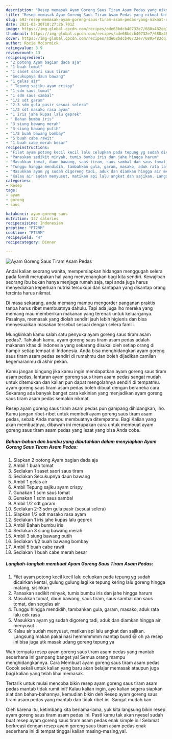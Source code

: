 ```yaml
---
description: "Resep memasak Ayam Goreng Saus Tiram Asam Pedas yang nikmat Untuk Jualan"
title: "Resep memasak Ayam Goreng Saus Tiram Asam Pedas yang nikmat Untuk Jualan"
slug: 693-resep-memasak-ayam-goreng-saus-tiram-asam-pedas-yang-nikmat-untuk-jualan
date: 2021-03-30T10:27:26.701Z
image: https://img-global.cpcdn.com/recipes/ade68bdcb40732e7/680x482cq70/ayam-goreng-saus-tiram-asam-pedas-foto-resep-utama.jpg
thumbnail: https://img-global.cpcdn.com/recipes/ade68bdcb40732e7/680x482cq70/ayam-goreng-saus-tiram-asam-pedas-foto-resep-utama.jpg
cover: https://img-global.cpcdn.com/recipes/ade68bdcb40732e7/680x482cq70/ayam-goreng-saus-tiram-asam-pedas-foto-resep-utama.jpg
author: Roxie McCormick
ratingvalue: 3.9
reviewcount: 13
recipeingredient:
- "2 potong Ayam bagian dada aja"
- "1 buah tomat"
- "1 saset saori saus tiram"
- "Secukupnya daun bawang"
- "1 gelas air"
- " Tepung sajiku ayam crispy"
- "1 sdm saus tomat"
- "1 sdm saus sambal"
- "1/2 sdt garam"
- "2-3 sdm gula pasir sesuai selera"
- "1/2 sdt masako rasa ayam"
- "1 iris jahe kupas lalu geprek"
- " Bahan bumbu iris"
- "3 siung bawang merah"
- "3 siung bawang putih"
- "1/2 buah bawang bombay"
- "5 buah cabe rawit"
- "1 buah cabe merah besar"
recipeinstructions:
- "Filet ayam potong kecil kecil lalu celupkan pada tepung yg sudah dicairkan kental, gulung gulung lagi ke tepung kering lalu goreng hingga matang, sisihkan"
- "Panaskan sedikit minyak, tumis bumbu iris dan jahe hingga harum"
- "Masukkan tomat, daun bawang, saus tiram, saus sambal dan saus tomat, dan segelas air"
- "Tunggu hingga mendidih, tambahkan gula, garam, masako, aduk rata lalu cek rasa"
- "Masukkan ayam yg sudah digoreng tadi, aduk dan diamkan hingga air menyusut"
- "Kalau air sudah menyusut, matikan api lalu angkat dan sajikan. Langsung makan pakai nasi hemmmmmm mantap bund 😆 oh ya resep ini bisa juga utk masak udang goreng tepung ya"
categories:
- Resep
tags:
- ayam
- goreng
- saus

katakunci: ayam goreng saus 
nutrition: 137 calories
recipecuisine: Indonesian
preptime: "PT29M"
cooktime: "PT39M"
recipeyield: "4"
recipecategory: Dinner

---
```



![Ayam Goreng Saus Tiram Asam Pedas](https://img-global.cpcdn.com/recipes/ade68bdcb40732e7/680x482cq70/ayam-goreng-saus-tiram-asam-pedas-foto-resep-utama.jpg)

Andai kalian seorang wanita, mempersiapkan hidangan menggugah selera pada famili merupakan hal yang menyenangkan bagi kita sendiri. Kewajiban seorang ibu bukan hanya menjaga rumah saja, tapi anda juga harus menyediakan keperluan nutrisi tercukupi dan santapan yang disantap orang tercinta harus nikmat.

Di masa  sekarang, anda memang mampu mengorder panganan praktis tanpa harus ribet membuatnya dahulu. Tapi ada juga lho mereka yang memang mau memberikan makanan yang terenak untuk keluarganya. Pasalnya, memasak yang diolah sendiri jauh lebih higienis dan bisa menyesuaikan masakan tersebut sesuai dengan selera famili. 



Mungkinkah kamu salah satu penyuka ayam goreng saus tiram asam pedas?. Tahukah kamu, ayam goreng saus tiram asam pedas adalah makanan khas di Indonesia yang sekarang disukai oleh setiap orang di hampir setiap tempat di Indonesia. Anda bisa menghidangkan ayam goreng saus tiram asam pedas sendiri di rumahmu dan boleh dijadikan camilan kegemaranmu di akhir pekan.

Kamu jangan bingung jika kamu ingin mendapatkan ayam goreng saus tiram asam pedas, lantaran ayam goreng saus tiram asam pedas sangat mudah untuk ditemukan dan kalian pun dapat mengolahnya sendiri di tempatmu. ayam goreng saus tiram asam pedas boleh dibuat dengan beraneka cara. Sekarang ada banyak banget cara kekinian yang menjadikan ayam goreng saus tiram asam pedas semakin nikmat.

Resep ayam goreng saus tiram asam pedas pun gampang dihidangkan, lho. Kamu jangan ribet-ribet untuk membeli ayam goreng saus tiram asam pedas, sebab Anda mampu membuatnya ditempatmu. Bagi Kalian yang akan membuatnya, dibawah ini merupakan cara untuk membuat ayam goreng saus tiram asam pedas yang lezat yang bisa Anda coba.

<!--inarticleads1-->

##### Bahan-bahan dan bumbu yang dibutuhkan dalam menyiapkan Ayam Goreng Saus Tiram Asam Pedas:

1. Siapkan 2 potong Ayam bagian dada aja
1. Ambil 1 buah tomat
1. Sediakan 1 saset saori saus tiram
1. Sediakan Secukupnya daun bawang
1. Ambil 1 gelas air
1. Ambil  Tepung sajiku ayam crispy
1. Gunakan 1 sdm saus tomat
1. Gunakan 1 sdm saus sambal
1. Ambil 1/2 sdt garam
1. Sediakan 2-3 sdm gula pasir (sesuai selera)
1. Siapkan 1/2 sdt masako rasa ayam
1. Sediakan 1 iris jahe kupas lalu geprek
1. Ambil  Bahan bumbu iris
1. Sediakan 3 siung bawang merah
1. Ambil 3 siung bawang putih
1. Sediakan 1/2 buah bawang bombay
1. Ambil 5 buah cabe rawit
1. Sediakan 1 buah cabe merah besar




<!--inarticleads2-->

##### Langkah-langkah membuat Ayam Goreng Saus Tiram Asam Pedas:

1. Filet ayam potong kecil kecil lalu celupkan pada tepung yg sudah dicairkan kental, gulung gulung lagi ke tepung kering lalu goreng hingga matang, sisihkan
1. Panaskan sedikit minyak, tumis bumbu iris dan jahe hingga harum
1. Masukkan tomat, daun bawang, saus tiram, saus sambal dan saus tomat, dan segelas air
1. Tunggu hingga mendidih, tambahkan gula, garam, masako, aduk rata lalu cek rasa
1. Masukkan ayam yg sudah digoreng tadi, aduk dan diamkan hingga air menyusut
1. Kalau air sudah menyusut, matikan api lalu angkat dan sajikan. Langsung makan pakai nasi hemmmmmm mantap bund 😆 oh ya resep ini bisa juga utk masak udang goreng tepung ya




Wah ternyata resep ayam goreng saus tiram asam pedas yang mantab sederhana ini gampang banget ya! Semua orang mampu menghidangkannya. Cara Membuat ayam goreng saus tiram asam pedas Cocok sekali untuk kalian yang baru akan belajar memasak ataupun juga bagi kalian yang telah lihai memasak.

Tertarik untuk mulai mencoba bikin resep ayam goreng saus tiram asam pedas mantab tidak rumit ini? Kalau kalian ingin, ayo kalian segera siapkan alat dan bahan-bahannya, kemudian bikin deh Resep ayam goreng saus tiram asam pedas yang mantab dan tidak ribet ini. Sangat mudah kan. 

Oleh karena itu, ketimbang kita berlama-lama, yuk kita langsung bikin resep ayam goreng saus tiram asam pedas ini. Pasti kamu tak akan nyesel sudah buat resep ayam goreng saus tiram asam pedas enak simple ini! Selamat berkreasi dengan resep ayam goreng saus tiram asam pedas enak sederhana ini di tempat tinggal kalian masing-masing,ya!.

